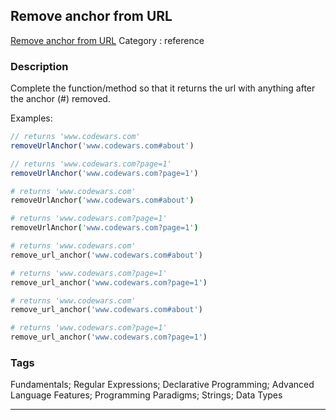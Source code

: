## Remove anchor from URL
[Remove anchor from URL](https://www.codewars.com/kata/remove-anchor-from-url)
Category : reference

### Description
Complete the function/method so that it returns the url with anything after the anchor (#) removed. 

Examples:

```javascript
// returns 'www.codewars.com'
removeUrlAnchor('www.codewars.com#about')

// returns 'www.codewars.com?page=1' 
removeUrlAnchor('www.codewars.com?page=1') 

```

```coffeescript
# returns 'www.codewars.com'
removeUrlAnchor('www.codewars.com#about')

# returns 'www.codewars.com?page=1' 
removeUrlAnchor('www.codewars.com?page=1') 

```

```ruby
# returns 'www.codewars.com'
remove_url_anchor('www.codewars.com#about')

# returns 'www.codewars.com?page=1' 
remove_url_anchor('www.codewars.com?page=1') 
```
```python
# returns 'www.codewars.com'
remove_url_anchor('www.codewars.com#about')

# returns 'www.codewars.com?page=1' 
remove_url_anchor('www.codewars.com?page=1') 
```

### Tags
Fundamentals; Regular Expressions; Declarative Programming; Advanced Language Features; Programming Paradigms; Strings; Data Types

- - -
